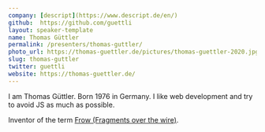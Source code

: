 ```yaml
---
company: [descript](https://www.descript.de/en/)
github:  https://github.com/guettli
layout: speaker-template
name: Thomas Güttler
permalink: /presenters/thomas-guttler/
photo_url: https://thomas-guettler.de/pictures/thomas-guettler-2020.jpg
slug: thomas-guttler
twitter: guettli
website: https://thomas-guettler.de/
---
```


I am Thomas Güttler. Born 1976 in Germany. I like web development and try to avoid JS as much as possible.

Inventor of the term [Frow (Fragments over the wire)](https://github.com/guettli/frow--fragments-over-the-wire).
